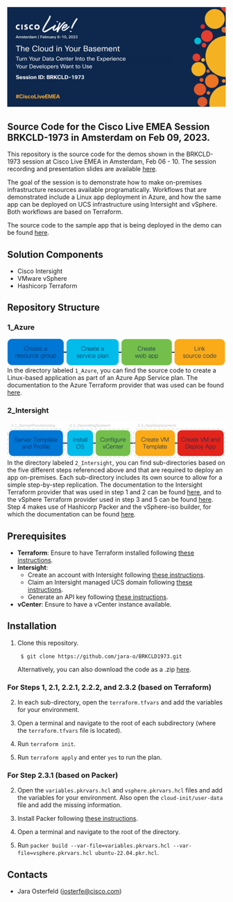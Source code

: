 ![BRKCLD1973-Banner](images/BRKCLD1973-Banner.png)
## Source Code for the Cisco Live EMEA Session BRKCLD-1973 in Amsterdam on Feb 09, 2023.

This repository is the source code for the demos shown in the BRKCLD-1973 session at Cisco Live EMEA in Amsterdam, Feb 06 - 10. The session recording and presentation slides are available [here](https://www.ciscolive.com/on-demand/on-demand-library.html?search=brkcld-1973#/session/1675722350384001tsG3).

The goal of the session is to demonstrate how to make on-premises infrastructure resources available programatically. Workflows that are demonstrated include a Linux app deployment in Azure, and how the same app can be deployed on UCS infrastructure using Intersight and vSphere. Both workflows are based on Terraform.

The source code to the sample app that is being deployed in the demo can be found [here](https://github.com/jara-o/BRKCLD1973-SampleApp). 


## Solution Components
* Cisco Intersight
* VMware vSphere
* Hashicorp Terraform


## Repository Structure
### 1_Azure
![Workflow_PublicCloud](images/Workflow_PublicCloud.png)
In the directory labeled `1_Azure`, you can find the source code to create a Linux-based application as part of an Azure App Service plan. The documentation to the Azure Terraform provider that was used can be found [here](https://registry.terraform.io/providers/hashicorp/azurerm/3.42.0).

### 2_Intersight
![Workflow_PrivateCloud](images/Workflow_PrivateCloud.png)
In the directory labeled `2_Intersight`, you can find sub-directories based on the five different steps referenced above and that are required to deploy an app on-premises. Each sub-directory includes its own source to allow for a simple step-by-step replication. The documentation to the Intersight Terraform provider that was used in step 1 and 2 can be found [here](https://registry.terraform.io/providers/CiscoDevNet/intersight/latest), and to the vSphere Terraform provider used in step 3 and 5 can be found [here](https://registry.terraform.io/providers/hashicorp/vsphere/latest). Step 4 makes use of Hashicorp Packer and the vSphere-iso builder, for which the documentation can be found [here](https://developer.hashicorp.com/packer/plugins/builders/vsphere/vsphere-iso).


## Prerequisites
- **Terraform**: Ensure to have Terraform installed following [these instructions](https://developer.hashicorp.com/terraform/tutorials/aws-get-started/install-cli).
- **Intersight**: 
  - Create an account with Intersight following [these instructions](https://intersight.com/help/saas/getting_started/create_cisco_intersight_account).
  - Claim an Intersight managed UCS domain following [these instructions](https://intersight.com/help/saas/getting_started/claim_targets#target_claim_in_intersight_managed_mode).
  - Generate an API key following [these instructions](https://intersight.com/apidocs/introduction/security/#generating-api-keys).
- **vCenter**: Ensure to have a vCenter instance available.


## Installation

1. Clone this repository.

        $ git clone https://github.com/jara-o/BRKCLD1973.git
    Alternatively, you can also download the code as a .zip [here](https://github.com/jara-o/BRKCLD1973/archive/refs/heads/master.zip).

### For Steps 1, 2.1, 2.2.1, 2.2.2, and 2.3.2 (based on Terraform)

2. In each sub-directory, open the `terraform.tfvars` and add the variables for your environment.

3. Open a  terminal and navigate to the root of each subdirectory (where the `terraform.tfvars` file is located). 

4. Run `terraform init`.

5. Run `terraform apply` and enter `yes` to run the plan.

### For Step 2.3.1 (based on Packer)

2. Open the `variables.pkrvars.hcl` and `vsphere.pkrvars.hcl` files and add the variables for your environment. Also open the `cloud-init/user-data` file and add the missing information. 

3. Install Packer following [these instructions](https://developer.hashicorp.com/packer/tutorials/docker-get-started/get-started-install-cli).

4. Open a terminal and navigate to the root of the directory.

5. Run `packer build --var-file=variables.pkrvars.hcl --var-file=vsphere.pkrvars.hcl ubuntu-22.04.pkr.hcl`.

## Contacts
* Jara Osterfeld (josterfe@cisco.com)